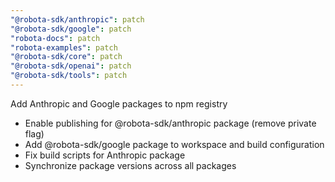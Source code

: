 ```yaml
---
"@robota-sdk/anthropic": patch
"@robota-sdk/google": patch
"robota-docs": patch
"robota-examples": patch
"@robota-sdk/core": patch
"@robota-sdk/openai": patch
"@robota-sdk/tools": patch
---
```


Add Anthropic and Google packages to npm registry

- Enable publishing for @robota-sdk/anthropic package (remove private flag)
- Add @robota-sdk/google package to workspace and build configuration
- Fix build scripts for Anthropic package
- Synchronize package versions across all packages
